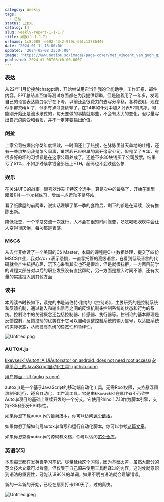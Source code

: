 ```yaml
---
category: Weekly
tags:
  - 总结
status: 已发布
catalog: []
slug: weekly-report-1-1-1-7
title: 周报(1.1-1.7)
urlname: 1c8c009f-e692-4342-9f9c-66fc13786446
date: '2024-01-11 18:06:00'
updated: '2024-05-08 23:04:00'
image: 'https://www.notion.so/images/page-cover/met_vincent_van_gogh_ginoux.jpg'
published: 2024-01-08T08:00:00.000Z
---
```


### 表达


从22年11月份接触chatgpt后，开始尝试用它当作我的全能助手，工作汇报，邮件内容，PPT总结甚至编码测试方面都在为我提供帮助，但是随着用了一年多，发现自己的语言表达能力似乎在下降，以前还会很费力的去写分享稿，各种说明，现在似乎都交给AI了，似乎有点过度依赖了。在24年的计划中加入发表52篇周报，可能刚开始还是流水账式的，每天要做的事情就那些，不会有太大的变化，但尽量写出自己的感受和看法，并不一定非要输出价值。


### 闲扯


上家公司被爆出停发年度绩效，一时间还上了热搜，在脉脉里铺天盖地的吐槽，还有一些朋友问我是怎么回事，虽然我已经很早的离开这家公司，但是呆了五年，有很多好的坏的习惯都是在这家公司养成了，还差不多30块钱买了公司股票，结果亏了51%，不如那时候拿钱全部压上ETH，起码也不会跌这么惨


### 娱乐


在关注UFC的战事，很喜欢沙夫卡特这个选手，算是次中的最强了，开始在家里跟着B站一个up猪练习，增加一点运动不是坏处


看了纸牌屋的前两季，说实话理解了第一季的套路后，剩下的都是在延续，没有推陈出新。


降低社交，一个季度交流一次就行，人不会在很短时间骤变，吃吃喝喝吹吹牛会让人变得很厌倦，每次都是表演。


### MSCS


从去年开始读了一个美国的CS Master，本周的课程是C++数据处理，提交了四份MSCS作业，我对c/c++表示恐惧，一直写托管的高级语言，在看到低级语言的代码就会产生抗拒心理，沉下心来看其实也不是很难，但是就很抗拒，一方面目前学的课程大部分对以后的职业发展没有直接帮助，另一方面是投入时间不够，还有大量的实践投入到其他方面


### 读书


本周读书时长如下，读完的书是诺伯特·维纳的《控制论》，主要研究的是控制系统和反馈机制，通过输入和输出信号之间的反馈机制来控制系统的状态和行为的系统。控制论中的关键概念还包括控制器、传感器、执行器等。控制论的基本原理是反馈控制，反馈控制的优势在于它可以自动调整控制系统的输入信号，以适应系统的实际状态，从而提高系统的稳定性和鲁棒性。


![Untitled.png](https://prod-files-secure.s3.us-west-2.amazonaws.com/5d24fe63-e567-4804-86f9-9fdc62e13082/4d744901-b410-4924-8554-36cce6e9aab7/Untitled.png?X-Amz-Algorithm=AWS4-HMAC-SHA256&X-Amz-Content-Sha256=UNSIGNED-PAYLOAD&X-Amz-Credential=ASIAZI2LB466YH5ZUYBB%2F20250205%2Fus-west-2%2Fs3%2Faws4_request&X-Amz-Date=20250205T053809Z&X-Amz-Expires=3600&X-Amz-Security-Token=IQoJb3JpZ2luX2VjECUaCXVzLXdlc3QtMiJHMEUCIQD1Zl60sic2svtR6NN02YtRSq0J%2BSCVMGXaT273I3FRJwIgGn9Fe27i9JSUOy1Hc46fgzaq2yj94GxAXPi1h%2BavV6Uq%2FwMIPhAAGgw2Mzc0MjMxODM4MDUiDM%2FNXfUi9xHUOUP4dircA2zWeZUldsBqd3ny%2BkDCVQNgoZJShqR%2BfLR61dtcRS%2Fyq4%2BxwTZxSBuivc2MPPpJb45aIfStJjJC3J%2FJPEHzVDxde1qpS6b2CtZIpDOzj2xoqc1gfYT4q1q7Xtjj8VqQH5pPMdEiaIRXXatoonei4vvHJJwGUorw1DtaWaQJ7y5rggp0T3qnafgxHTJX5MIospru9ZNruEryCOmsIzL1fF4HVMPMvHEGoya9x5IDZX%2BcBWnOlrx66Qr3yVBFmtlvppoRISsm38X0xqVwKXrqNKUcYNe8nWGElU4eR%2B8vq5OOe%2FKtoG4Uz62%2BThXIAcrLcRETXF8W4GdRT%2BR%2FcU9UTPoytpggFMkIXVO%2Fvej2iWbCOZfCaiaFTQF7ix%2FoCIRNhQEl5veME%2BZDqpzadJKRYakCRiajQZ34ZT77aDpRbya3SDydC2fN6R2e2I31sTHp%2F1L4wrXNg5E4YiZxdiZmIYikZoO2Y6bF30h9NT8ud5SJhr%2Bb0badMmA%2B4Pl%2BO1aXXXrFdvuqjS9QQL6iRMDbJiDzr0UC6QPqCC%2FwJGWfgryPdzcY%2BEt0fnF8OgLnVCdwCQF82JduWv%2BNMF%2Fej8%2BotPxInMml1NHgQYo5QaUhh%2FO9HYld4bEKfL7k1naYMMXei70GOqUBaCj%2BPZr2%2BmX1yahS7qgl5mm9vIXjjDVTpcmR4STDfI6ocP4eOsm4IisFWUcabAzlCIu%2FXXfmXKGywMGPbNrOuB9it4OLe%2Bb8K%2FbiRNewI%2FewAYldtKK0uge%2FEKgPAPsP9yVkY%2FN6%2FUgEfAbwEsW%2Bn1HiI8hWdBHUP4koQKeJEglL7OGokMxiYVdeqZ%2BbnBpdexhM2ZDGVYvyY3vCEZyYS01TIa2T&X-Amz-Signature=bb9773a8e0470778036d095377dd84ae0ed19b7315cc6533b9e7efeed717f548&X-Amz-SignedHeaders=host&x-id=GetObject)


### AUTOX.js


[kkevsekk1/AutoX: A UiAutomator on android, does not need root access(安卓平台上的JavaScript自动化工具) (github.com)](https://github.com/kkevsekk1/AutoX)


[用户界面 - UI (autoxjs.com)](http://doc.autoxjs.com/#/ui)


autox.js是一个基于JavaScript的移动端自动化工具，无需Root权限，支持悬浮窗录制和运行，适合自动化、工作流工具。它是由kkevsekk1在原作者不再维护Auto.js项目的基础上继续开发的一个分支。它使用Rhino 1.7.13作为脚本引擎，支持ES5和部分ES6特性。


如果你想下载autox.js的最新版本，你可以访问[这个链接](https://github.com/kkevsekk1/AutoX/releases)。


如果你想了解如何用autox.js编写和运行自动化脚本，你可以参考[这篇文章](https://www.cnblogs.com/ghj1976/p/autoxjs.html)。


如果你想查看autox.js的源码和文档，你可以访问[这个仓库](https://github.com/kkevsekk1/AutoX)。


### 英语学习


本周每天都在发英语学习笔记，尽量延续这个习惯，因为基础太差，虽然大部分的英文技术文章可以看懂，但仅限于自己原来使用工具翻译过的内容，这时候就意识到语法的重要性，可能认识90%的单词，如果不明白语法就会理解错误。


新的一年新的开始，已经在扇贝打卡190天了，过的真快。


![Untitled.jpeg](https://prod-files-secure.s3.us-west-2.amazonaws.com/5d24fe63-e567-4804-86f9-9fdc62e13082/c04d3014-4bd3-4142-a613-19220f0a3512/Untitled.jpeg?X-Amz-Algorithm=AWS4-HMAC-SHA256&X-Amz-Content-Sha256=UNSIGNED-PAYLOAD&X-Amz-Credential=ASIAZI2LB466YH5ZUYBB%2F20250205%2Fus-west-2%2Fs3%2Faws4_request&X-Amz-Date=20250205T053809Z&X-Amz-Expires=3600&X-Amz-Security-Token=IQoJb3JpZ2luX2VjECUaCXVzLXdlc3QtMiJHMEUCIQD1Zl60sic2svtR6NN02YtRSq0J%2BSCVMGXaT273I3FRJwIgGn9Fe27i9JSUOy1Hc46fgzaq2yj94GxAXPi1h%2BavV6Uq%2FwMIPhAAGgw2Mzc0MjMxODM4MDUiDM%2FNXfUi9xHUOUP4dircA2zWeZUldsBqd3ny%2BkDCVQNgoZJShqR%2BfLR61dtcRS%2Fyq4%2BxwTZxSBuivc2MPPpJb45aIfStJjJC3J%2FJPEHzVDxde1qpS6b2CtZIpDOzj2xoqc1gfYT4q1q7Xtjj8VqQH5pPMdEiaIRXXatoonei4vvHJJwGUorw1DtaWaQJ7y5rggp0T3qnafgxHTJX5MIospru9ZNruEryCOmsIzL1fF4HVMPMvHEGoya9x5IDZX%2BcBWnOlrx66Qr3yVBFmtlvppoRISsm38X0xqVwKXrqNKUcYNe8nWGElU4eR%2B8vq5OOe%2FKtoG4Uz62%2BThXIAcrLcRETXF8W4GdRT%2BR%2FcU9UTPoytpggFMkIXVO%2Fvej2iWbCOZfCaiaFTQF7ix%2FoCIRNhQEl5veME%2BZDqpzadJKRYakCRiajQZ34ZT77aDpRbya3SDydC2fN6R2e2I31sTHp%2F1L4wrXNg5E4YiZxdiZmIYikZoO2Y6bF30h9NT8ud5SJhr%2Bb0badMmA%2B4Pl%2BO1aXXXrFdvuqjS9QQL6iRMDbJiDzr0UC6QPqCC%2FwJGWfgryPdzcY%2BEt0fnF8OgLnVCdwCQF82JduWv%2BNMF%2Fej8%2BotPxInMml1NHgQYo5QaUhh%2FO9HYld4bEKfL7k1naYMMXei70GOqUBaCj%2BPZr2%2BmX1yahS7qgl5mm9vIXjjDVTpcmR4STDfI6ocP4eOsm4IisFWUcabAzlCIu%2FXXfmXKGywMGPbNrOuB9it4OLe%2Bb8K%2FbiRNewI%2FewAYldtKK0uge%2FEKgPAPsP9yVkY%2FN6%2FUgEfAbwEsW%2Bn1HiI8hWdBHUP4koQKeJEglL7OGokMxiYVdeqZ%2BbnBpdexhM2ZDGVYvyY3vCEZyYS01TIa2T&X-Amz-Signature=d3b3a8dacaa7f80974d29541b1b621bede0b96477359dfec672e6bd928abaa37&X-Amz-SignedHeaders=host&x-id=GetObject)

